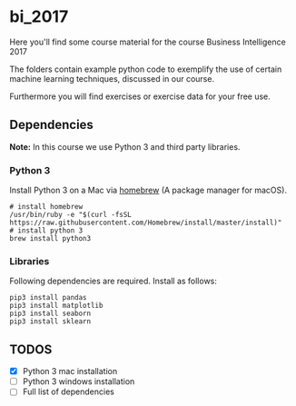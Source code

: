 # bi_2017

Here you'll find some course material for the course Business Intelligence 2017

The folders contain example python code to exemplify the use of certain machine learning techniques, discussed in our course.

Furthermore you will find exercises or exercise data for your free use.

## Dependencies
**Note:** In this course we use Python 3 and third party libraries.

### Python 3
Install Python 3 on a Mac via [homebrew](https://brew.sh/#install) (A package manager for macOS).

```
# install homebrew
/usr/bin/ruby -e "$(curl -fsSL https://raw.githubusercontent.com/Homebrew/install/master/install)"
# install python 3
brew install python3
```

### Libraries
Following dependencies are required. Install as follows:

```
pip3 install pandas
pip3 install matplotlib 
pip3 install seaborn 
pip3 install sklearn 
```

## TODOS
- [x] Python 3 mac installation
- [ ] Python 3 windows installation
- [ ] Full list of dependencies
